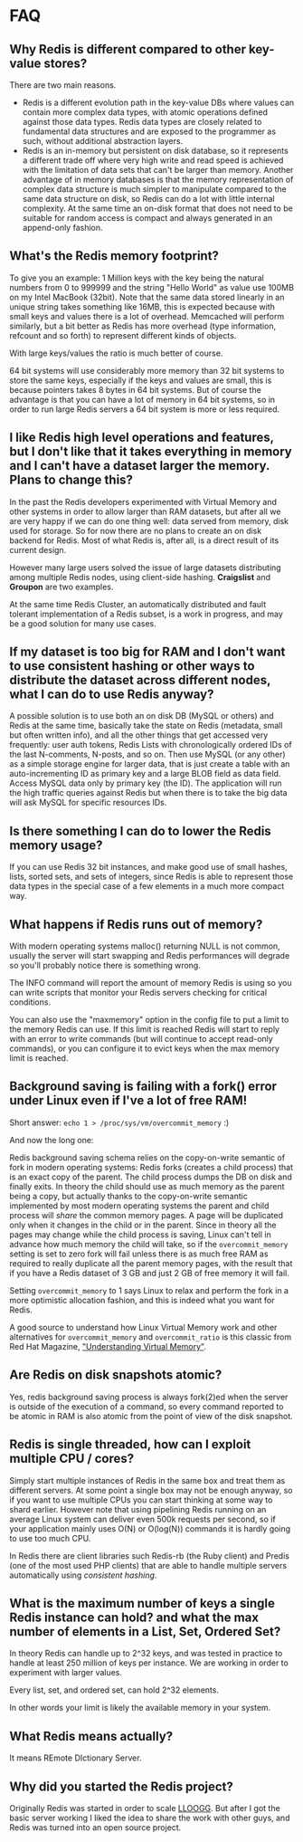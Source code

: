 # FAQ

## Why Redis is different compared to other key-value stores?

There are two main reasons.

* Redis is a different evolution path in the key-value DBs where values can contain more complex data types, with atomic operations defined against those data types. Redis data types are closely related to fundamental data structures and are exposed to the programmer as such, without additional abstraction layers.
* Redis is an in-memory but persistent on disk database, so it represents a different trade off where very high write and read speed is achieved with the limitation of data sets that can't be larger than memory. Another advantage of
in memory databases is that the memory representation of complex data structure
is much simpler to manipulate compared to the same data structure on disk, so
Redis can do a lot with little internal complexity. At the same time an on-disk
format that does not need to be suitable for random access is compact and
always generated in an append-only fashion.

## What's the Redis memory footprint?

To give you an example: 1 Million keys with the key being the natural numbers from
0 to 999999 and the string "Hello World" as value use 100MB on my Intel MacBook
(32bit). Note that the same data stored linearly in an unique string takes
something like 16MB, this is expected because with small keys and values there
is a lot of overhead. Memcached will perform similarly, but a bit better as
Redis has more overhead (type information, refcount and so forth) to represent
different kinds of objects.

With large keys/values the ratio is much better of course.

64 bit systems will use considerably more memory than 32 bit systems to store the same keys, especially if the keys and values are small, this is because pointers takes 8 bytes in 64 bit systems. But of course the advantage is that you can
have a lot of memory in 64 bit systems, so in order to run large Redis servers a 64 bit system is more or less required.

## I like Redis high level operations and features, but I don't like that it takes everything in memory and I can't have a dataset larger the memory. Plans to change this?

In the past the Redis developers experimented with Virtual Memory and other systems in order to allow larger than RAM datasets, but after all we are very happy if we can do one thing well: data served from memory, disk used for storage. So for now there are no plans to create an on disk backend for Redis. Most of what
Redis is, after all, is a direct result of its current design.

However many large users solved the issue of large datasets distributing among multiple Redis nodes, using client-side hashing. **Craigslist** and **Groupon** are two examples.

At the same time Redis Cluster, an automatically distributed and fault tolerant
implementation of a Redis subset, is a work in progress, and may be a good
solution for many use cases.

## If my dataset is too big for RAM and I don't want to use consistent hashing or other ways to distribute the dataset across different nodes, what I can do to use Redis anyway?

A possible solution is to use both an on disk DB (MySQL or others) and Redis
at the same time, basically take the state on Redis (metadata, small but often written info), and all the other things that get accessed very
frequently: user auth tokens, Redis Lists with chronologically ordered IDs of
the last N-comments, N-posts, and so on. Then use MySQL (or any other) as a simple storage engine for larger data, that is just create a table with an auto-incrementing ID as primary key and a large BLOB field as data field. Access MySQL data only by primary key (the ID). The application will run the high traffic queries against Redis but when there is to take the big data will ask MySQL for
specific resources IDs.

## Is there something I can do to lower the Redis memory usage?

If you can use Redis 32 bit instances, and make good use of small hashes,
lists, sorted sets, and sets of integers, since Redis is able to represent
those data types in the special case of a few elements in a much more compact
way.

## What happens if Redis runs out of memory?

With modern operating systems malloc() returning NULL is not common, usually
the server will start swapping and Redis performances will degrade so
you'll probably notice there is something wrong.

The INFO command will report the amount of memory Redis is using so you can
write scripts that monitor your Redis servers checking for critical conditions.

You can also use the "maxmemory" option in the config file to put a limit to
the memory Redis can use. If this limit is reached Redis will start to reply
with an error to write commands (but will continue to accept read-only
commands), or you can configure it to evict keys when the max memory limit
is reached.

## Background saving is failing with a fork() error under Linux even if I've a lot of free RAM!

Short answer: `echo 1 > /proc/sys/vm/overcommit_memory` :)

And now the long one:

Redis background saving schema relies on the copy-on-write semantic of fork in
modern operating systems: Redis forks (creates a child process) that is an
exact copy of the parent. The child process dumps the DB on disk and finally
exits. In theory the child should use as much memory as the parent being a
copy, but actually thanks to the copy-on-write semantic implemented by most
modern operating systems the parent and child process will _share_ the common
memory pages. A page will be duplicated only when it changes in the child or in
the parent. Since in theory all the pages may change while the child process is
saving, Linux can't tell in advance how much memory the child will take, so if
the `overcommit_memory` setting is set to zero fork will fail unless there is
as much free RAM as required to really duplicate all the parent memory pages,
with the result that if you have a Redis dataset of 3 GB and just 2 GB of free
memory it will fail.

Setting `overcommit_memory` to 1 says Linux to relax and perform the fork in a
more optimistic allocation fashion, and this is indeed what you want for Redis.

A good source to understand how Linux Virtual Memory work and other
alternatives for `overcommit_memory` and `overcommit_ratio` is this classic
from Red Hat Magazine, ["Understanding Virtual Memory"][redhatvm].

[redhatvm]: http://www.redhat.com/magazine/001nov04/features/vm/

## Are Redis on disk snapshots atomic?

Yes, redis background saving process is always fork(2)ed when the server is
outside of the execution of a command, so every command reported to be atomic
in RAM is also atomic from the point of view of the disk snapshot.

## Redis is single threaded, how can I exploit multiple CPU / cores?

Simply start multiple instances of Redis in the same box and
treat them as different servers. At some point a single box may not be
enough anyway, so if you want to use multiple CPUs you can start thinking
at some way to shard earlier. However note that using pipelining Redis running
on an average Linux system can deliver even 500k requests per second, so
if your application mainly uses O(N) or O(log(N)) commands it is hardly
going to use too much CPU.

In Redis there are client libraries such Redis-rb (the Ruby client) and
Predis (one of the most used PHP clients) that are able to handle multiple
servers automatically using _consistent hashing_.

## What is the maximum number of keys a single Redis instance can hold? and what the max number of elements in a List, Set, Ordered Set?

In theory Redis can handle up to 2^32 keys, and was tested in practice to
handle at least 250 million of keys per instance. We are working in order to
experiment with larger values.

Every list, set, and ordered set, can hold 2^32 elements.

In other words your limit is likely the available memory in your system.

## What Redis means actually?

It means REmote DIctionary Server.

## Why did you started the Redis project?

Originally Redis was started in order to scale [LLOOGG][lloogg]. But after I got the basic server working I liked the idea to share the work with other guys, and Redis was turned into an open source project.

[lloogg]: http://lloogg.com
